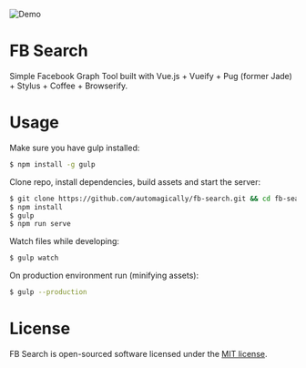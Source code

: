 ![Demo](https://raw.githubusercontent.com/automagically/fb-search/master/src/common/images/demo.gif)
# FB Search
Simple Facebook Graph Tool built with Vue.js + Vueify + Pug (former Jade) + Stylus + Coffee + Browserify.
# Usage
Make sure you have gulp installed:
```sh
$ npm install -g gulp
```
Clone repo, install dependencies, build assets and start the server:
```sh
$ git clone https://github.com/automagically/fb-search.git && cd fb-search
$ npm install
$ gulp
$ npm run serve
```
Watch files while developing:
```sh
$ gulp watch
```
On production environment run (minifying assets):
```sh
$ gulp --production
```
# License
FB Search is open-sourced software licensed under the [MIT license](http://opensource.org/licenses/MIT).